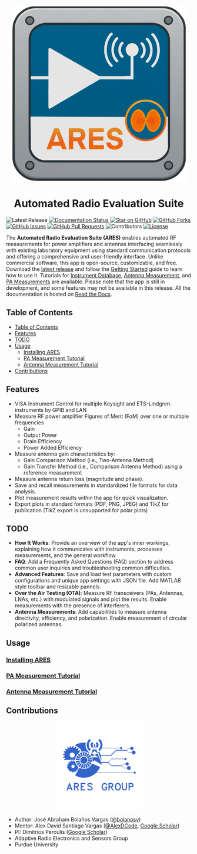 <p align="center">
  <img src="./src/support/ARES%20Icon.png" width="480"/>
<p \>
<h1 align="center">Automated Radio Evaluation Suite
</h1>

![Latest Release](https://img.shields.io/github/v/release/AlexDCode/AutomatedRadioEvaluationSuite?label=Latest%20Release)
[![Documentation Status](https://readthedocs.org/projects/aresapp/badge/?version=latest)](https://aresapp.readthedocs.io/en/latest/?badge=latest)
[![Star on GitHub](https://img.shields.io/github/stars/AlexDCode/AutomatedRadioEvaluationSuite?style=social)](https://github.com/AlexDCode/AutomatedRadioEvaluationSuite/stargazers)
[![GitHub Forks](https://img.shields.io/github/forks/AlexDCode/AutomatedRadioEvaluationSuite?style=social)](https://github.com/AlexDCode/AutomatedRadioEvaluationSuite/network/members)
[![GitHub Issues](https://img.shields.io/github/issues/AlexDCode/AutomatedRadioEvaluationSuite)](https://github.com/AlexDCode/AutomatedRadioEvaluationSuite/issues)
[![GitHub Pull Requests](https://img.shields.io/github/issues-pr/AlexDCode/AutomatedRadioEvaluationSuite)](https://github.com/AlexDCode/AutomatedRadioEvaluationSuite/pulls)
![Contributors](https://img.shields.io/github/contributors/AlexDCode/AutomatedRadioEvaluationSuite)
[![License](https://img.shields.io/github/license/AlexDCode/AutomatedRadioEvaluationSuite)](https://github.com/AlexDCode/AutomatedRadioEvaluationSuite/blob/main/LICENSE.txt)


The **Automated Radio Evaluation Suite (ARES)** enables automated RF measurements for power amplifiers and antennas interfacing seamlessly with existing laboratory equipment using standard communication protocols and offering a comprehensive and user-friendly interface. Unlike commercial software, this app is open-source, customizable, and free. Download the [latest release](https://github.com/AlexDCode/AutomatedRadioEvaluationSuite/releases) and follow the [Getting Started](https://aresapp.readthedocs.io/latest/getting_started.html) guide to learn how to use it. Tutorials for [Instrument Database](https://aresapp.readthedocs.io/latest/tutorial_instr.html), [Antenna Measurement](https://aresapp.readthedocs.io/latest/tutorial_ant.html), and [PA Measurements](https://aresapp.readthedocs.io/latest/tutorial_PA.html) are available. Please note that the app is still in development, and some features may not be available in this release. All the documentation is hosted on [Read the Docs](https://aresapp.readthedocs.io/).

## Table of Contents

- [Table of Contents](#table-of-contents)
- [Features](#features)
- [TODO](#todo)
- [Usage](#usage)
  - [Installing ARES](#installing-ares)
  - [PA Measurement Tutorial](#pa-measurement-tutorial)
  - [Antenna Measurement Tutorial](#antenna-measurement-tutorial)
- [Contributions](#contributions)

## Features

- VISA Instrument Control for multiple Keysight and ETS-Lindgren instruments by GPIB and LAN
- Measure RF power amplifier Figures of Merit (FoM) over one or multiple frequencies
  - Gain
  - Output Power
  - Drain Efficiency
  - Power Added Efficiency
- Measure antenna gain characteristics by:
  - Gain Comparison Method (i.e., Two-Antenna Method)
  - Gain Transfer Method (i.e., Comparison Antenna Method) using a reference measurement
- Measure antenna return loss (magnitude and phase).
- Save and recall measurements in standardized file formats for data analysis.
- Plot measurement results within the app for quick visualization.
- Export plots in standard formats (PDF, PNG, JPEG) and TikZ for publication (TikZ export is unsupported for polar plots)

## TODO

- **How It Works**: Provide an overview of the app's inner workings, explaining how it communicates with instruments, processes measurements, and the general workflow.
- **FAQ**: Add a Frequently Asked Questions (FAQ) section to address common user inquiries and troubleshooting common difficulties.
- **Advanced Features**: Save and load test parameters with custom configurations and unique app settings with JSON file. Add MATLAB style toolbar and resizable pannels.
- **Over the Air Testing (OTA)**: Measure RF transceivers (PAs, Antennas, LNAs, etc.) with modulated signals and plot the results. Enable measurements with the presence of interferers.
- **Antenna Measurements**: Add capabilities to measure antenna directivity, efficiency, and polarization. Enable measurement of circular polarized antennas.

## Usage

### [Installing ARES](https://aresapp.readthedocs.io/latest/getting_started.html)

### [PA Measurement Tutorial](https://aresapp.readthedocs.io/latest/tutorial_PA.html)

### [Antenna Measurement Tutorial](https://aresapp.readthedocs.io/latest/tutorial_ant.html)


## Contributions

<p align="center">
  <img src="./docs/assets/ARES_logo.jpg" width="240"/>
<p \>
  
- Author: José Abraham Bolaños Vargas ([@bolanosv](http://github.com/bolanosv))
- Mentor: Alex David Santiago Vargas ([@AlexDCode](http://github.com/AlexDCode), [Google Scholar](https://scholar.google.com/citations?user=n_pFUoEAAAAJ&hl=en))
- PI: Dimitrios Peroulis ([Google Scholar](https://scholar.google.com/citations?user=agc3kMMAAAAJ&hl=en&oi=ao))
- Adaptive Radio Electronics and Sensors Group
- Purdue University

